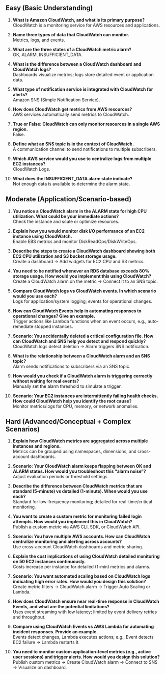 ## Easy (Basic Understanding)

1. **What is Amazon CloudWatch, and what is its primary purpose?**  
   CloudWatch is a monitoring service for AWS resources and applications.

2. **Name three types of data that CloudWatch can monitor.**  
   Metrics, logs, and events.

3. **What are the three states of a CloudWatch metric alarm?**  
   OK, ALARM, INSUFFICIENT_DATA.

4. **What is the difference between a CloudWatch dashboard and CloudWatch logs?**  
   Dashboards visualize metrics; logs store detailed event or application data.

5. **What type of notification service is integrated with CloudWatch for alerts?**  
   Amazon SNS (Simple Notification Service).

6. **How does CloudWatch get metrics from AWS resources?**  
   AWS services automatically send metrics to CloudWatch.

7. **True or False: CloudWatch can only monitor resources in a single AWS region.**  
   False.

8. **Define what an SNS topic is in the context of CloudWatch.**  
   A communication channel to send notifications to multiple subscribers.

9. **Which AWS service would you use to centralize logs from multiple EC2 instances?**  
   CloudWatch Logs.

10. **What does the INSUFFICIENT_DATA alarm state indicate?**  
    Not enough data is available to determine the alarm state.

## Moderate (Application/Scenario-based)

1. **You notice a CloudWatch alarm in the ALARM state for high CPU utilization. What could be your immediate actions?**  
   Check the instance and scale or optimize resources.

2. **Explain how you would monitor disk I/O performance of an EC2 instance using CloudWatch.**  
   Enable EBS metrics and monitor DiskReadOps/DiskWriteOps.

3. **Describe the steps to create a CloudWatch dashboard showing both EC2 CPU utilization and S3 bucket storage usage.**  
   Create a dashboard → Add widgets for EC2 CPU and S3 metrics.

4. **You need to be notified whenever an RDS database exceeds 80% storage usage. How would you implement this using CloudWatch?**  
   Create a CloudWatch alarm on the metric → Connect it to an SNS topic.

5. **Compare CloudWatch logs vs CloudWatch events. In which scenario would you use each?**  
   Logs for application/system logging; events for operational changes.

6. **How can CloudWatch Events help in automating responses to operational changes? Give an example.**  
   Trigger actions like Lambda functions when an event occurs, e.g., auto-remediate stopped instances.

7. **Scenario: You accidentally deleted a critical configuration file. How can CloudWatch and SNS help you detect and respond quickly?**  
   CloudWatch logs detect deletion → Alarm triggers SNS notification.

8. **What is the relationship between a CloudWatch alarm and an SNS topic?**  
   Alarm sends notifications to subscribers via an SNS topic.

9. **How would you check if a CloudWatch alarm is triggering correctly without waiting for real events?**  
   Manually set the alarm threshold to simulate a trigger.

10. **Scenario: Your EC2 instances are intermittently failing health checks. How could CloudWatch help you identify the root cause?**  
    Monitor metrics/logs for CPU, memory, or network anomalies.

## Hard (Advanced/Conceptual + Complex Scenarios)

1. **Explain how CloudWatch metrics are aggregated across multiple instances and regions.**  
   Metrics can be grouped using namespaces, dimensions, and cross-account dashboards.

2. **Scenario: Your CloudWatch alarm keeps flapping between OK and ALARM states. How would you troubleshoot this “alarm noise”?**  
   Adjust evaluation periods or threshold settings.

3. **Describe the difference between CloudWatch metrics that are standard (5-minute) vs detailed (1-minute). When would you use each?**  
   Standard for low-frequency monitoring; detailed for real-time/critical monitoring.

4. **You want to create a custom metric for monitoring failed login attempts. How would you implement this in CloudWatch?**  
   Publish a custom metric via AWS CLI, SDK, or CloudWatch API.

5. **Scenario: You have multiple AWS accounts. How can CloudWatch centralize monitoring and alerting across accounts?**  
   Use cross-account CloudWatch dashboards and metric sharing.

6. **Explain the cost implications of using CloudWatch detailed monitoring on 50 EC2 instances continuously.**  
   Costs increase per instance for detailed (1-min) metrics and alarms.

7. **Scenario: You want automated scaling based on CloudWatch logs indicating high error rates. How would you design this solution?**  
   Create metric filters → CloudWatch alarm → Trigger Auto Scaling or Lambda.

8. **How does CloudWatch ensure near real-time response in CloudWatch Events, and what are the potential limitations?**  
   Uses event streaming with low latency; limited by event delivery retries and throughput.

9. **Compare using CloudWatch Events vs AWS Lambda for automating incident responses. Provide an example.**  
   Events detect changes, Lambda executes actions; e.g., Event detects EC2 failure → Lambda restarts it.

10. **You need to monitor custom application-level metrics (e.g., active user sessions) and trigger alerts. How would you design this solution?**  
    Publish custom metrics → Create CloudWatch alarm → Connect to SNS → Visualize on dashboard.
